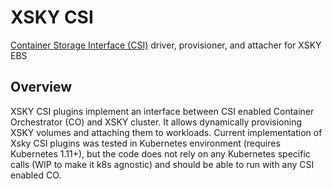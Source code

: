 # XSKY CSI

[Container Storage Interface (CSI)](https://github.com/container-storage-interface/) driver, provisioner, and attacher for XSKY EBS

## Overview

XSKY CSI plugins implement an interface between CSI enabled Container Orchestrator (CO) and XSKY cluster. It allows dynamically provisioning XSKY volumes and attaching them to workloads. Current implementation of Xsky CSI plugins was tested in Kubernetes environment (requires Kubernetes 1.11+), but the code does not rely on any Kubernetes specific calls (WIP to make it k8s agnostic) and should be able to run with any CSI enabled CO.
